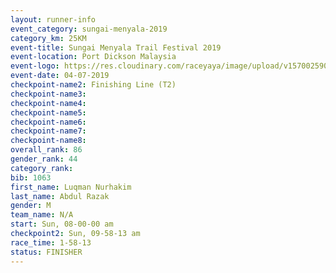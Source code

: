 ```yaml
---
layout: runner-info 
event_category: sungai-menyala-2019 
category_km: 25KM 
event-title: Sungai Menyala Trail Festival 2019 
event-location: Port Dickson Malaysia 
event-logo: https://res.cloudinary.com/raceyaya/image/upload/v1570025907/logo/smft_rwzxh1.jpg 
event-date: 04-07-2019 
checkpoint-name2: Finishing Line (T2) 
checkpoint-name3: 
checkpoint-name4: 
checkpoint-name5: 
checkpoint-name6: 
checkpoint-name7: 
checkpoint-name8: 
overall_rank: 86
gender_rank: 44
category_rank: 
bib: 1063
first_name: Luqman Nurhakim
last_name: Abdul Razak
gender: M
team_name: N/A
start: Sun, 08-00-00 am
checkpoint2: Sun, 09-58-13 am
race_time: 1-58-13
status: FINISHER
---
```


